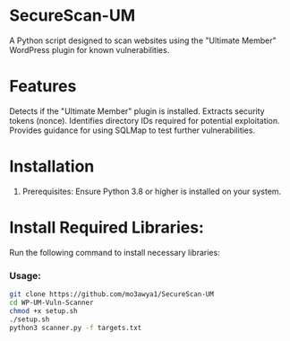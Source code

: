 # SecureScan-UM
A Python script designed to scan websites using the "Ultimate Member" WordPress plugin for known vulnerabilities.
# Features
Detects if the "Ultimate Member" plugin is installed.
Extracts security tokens (nonce).
Identifies directory IDs required for potential exploitation.
Provides guidance for using SQLMap to test further vulnerabilities.

# Installation
1. Prerequisites:
Ensure Python 3.8 or higher is installed on your system.
# Install Required Libraries:
Run the following command to install necessary libraries:

### **Usage:**
```bash
git clone https://github.com/mo3awya1/SecureScan-UM
cd WP-UM-Vuln-Scanner
chmod +x setup.sh
./setup.sh
python3 scanner.py -f targets.txt


